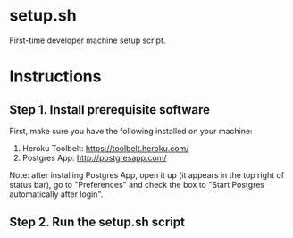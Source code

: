 # setup.sh
First-time developer machine setup script.

# Instructions

## Step 1. Install prerequisite software

First, make sure you have the following installed on your machine:

1. Heroku Toolbelt: https://toolbelt.heroku.com/
2. Postgres App: http://postgresapp.com/

Note: after installing Postgres App, open it up (it appears in the top right of status bar), go to "Preferences" and check the box to "Start Postgres automatically after login".

## Step 2. Run the setup.sh script

